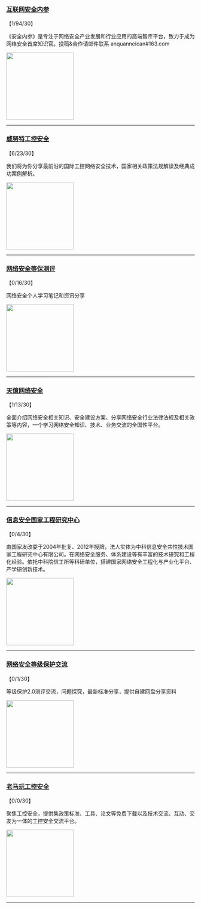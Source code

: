 
### [互联网安全内参](http://wechat.doonsec.com/admin/wechat_echarts/?biz=MzI4NDY2MDMwMw==)

【1/94/30】

《安全内参》是专注于网络安全产业发展和行业应用的高端智库平台，致力于成为网络安全首席知识官。投稿&amp;合作请邮件联系 anquanneican#163.com

<img align="top" width="180" src="http://open.weixin.qq.com/qr/code?username=gh_737fbe06535a" alt="" />

---


### [威努特工控安全](http://wechat.doonsec.com/admin/wechat_echarts/?biz=MzAwNTgyODU3NQ==)

【6/23/30】

我们将为你分享最前沿的国际工控网络安全技术，国家相关政策法规解读及经典成功案例解析。

<img align="top" width="180" src="http://open.weixin.qq.com/qr/code?username=gh_b6b192e50c70" alt="" />

---


### [网络安全等保测评](http://wechat.doonsec.com/admin/wechat_echarts/?biz=MzI3MDY0Nzg1Nw==)

【0/16/30】

网络安全个人学习笔记和资讯分享

<img align="top" width="180" src="http://open.weixin.qq.com/qr/code?username=gh_630452116db5" alt="" />

---


### [天億网络安全](http://wechat.doonsec.com/admin/wechat_echarts/?biz=MzU4ODU1MzAyNg==)

【1/13/30】

全面介绍网络安全相关知识、安全建设方案、分享网络安全行业法律法规及相关政策等内容，一个学习网络安全知识、技术、业务交流的全国性平台。

<img align="top" width="180" src="http://open.weixin.qq.com/qr/code?username=gh_22fb33f67c7e" alt="" />

---


### [信息安全国家工程研究中心](http://wechat.doonsec.com/admin/wechat_echarts/?biz=MzU5OTQ0NzY3Ng==)

【0/4/30】

由国家发改委于2004年批复、2012年授牌，法人实体为中科信息安全共性技术国家工程研究中心有限公司。在网络安全服务、体系建设等有丰富的技术研究和工程化经验。依托中科院信工所等科研单位，搭建国家网络安全工程化与产业化平台、产学研创新技术。

<img align="top" width="180" src="http://open.weixin.qq.com/qr/code?username=gh_1e0d1778d4b2" alt="" />

---


### [网络安全等级保护交流](http://wechat.doonsec.com/admin/wechat_echarts/?biz=MzkzMzE5MzMwOQ==)

【0/1/30】

等级保护2.0测评交流，问题探究，最新标准分享，提供自建网盘分享资料

<img align="top" width="180" src="http://open.weixin.qq.com/qr/code?username=gh_4633a1748cc8" alt="" />

---


### [老马玩工控安全](http://wechat.doonsec.com/admin/wechat_echarts/?biz=MzIzODU0MzIxNA==)

【0/0/30】

聚焦工控安全，提供集政策标准、工具、论文等免费下载以及技术交流、互动、交友为一体的工控安全交流平台。

<img align="top" width="180" src="http://open.weixin.qq.com/qr/code?username=gh_e41f6c29c07a" alt="" />

---

